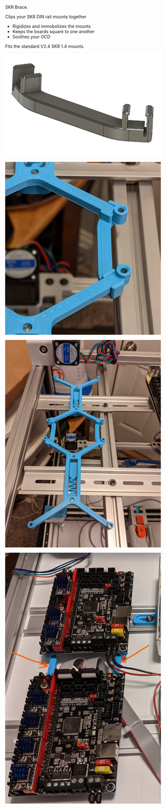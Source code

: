 SKR Brace.

Clips your SKR DIN rail mounts together
- Rigidizes and immobolizes the mounts
- Keeps the boards square to one another
- Soothes your OCD

Fits the standard V2.4 SKR 1.4 mounts.

![skr_brace](cad1.png)

![skr_brace](pic1.png)

![skr_brace](pic2.jpg)

![skr_brace](pic3.png)

